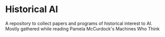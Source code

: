 # Historical AI
A repository to collect papers and programs of historical interest to AI. Mostly gathered while reading Pamela McCurdock's Machines Who Think
